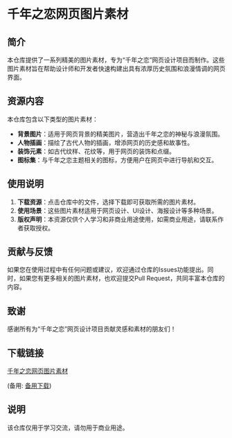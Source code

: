 # 千年之恋网页图片素材

## 简介

本仓库提供了一系列精美的图片素材，专为“千年之恋”网页设计项目而制作。这些图片素材旨在帮助设计师和开发者快速构建出具有浓厚历史氛围和浪漫情调的网页界面。

## 资源内容

本仓库包含以下类型的图片素材：

- **背景图片**：适用于网页背景的精美图片，营造出千年之恋的神秘与浪漫氛围。
- **人物插画**：描绘了古代人物的插画，增添网页的历史感和故事性。
- **装饰元素**：如古代纹样、花纹等，用于网页的装饰和点缀。
- **图标集**：与千年之恋主题相关的图标，方便用户在网页中进行导航和交互。

## 使用说明

1. **下载资源**：点击仓库中的文件，选择下载即可获取所需的图片素材。
2. **使用场景**：这些图片素材适用于网页设计、UI设计、海报设计等多种场景。
3. **版权声明**：本资源仅供个人学习和非商业用途使用，如需商业用途，请联系作者获取授权。

## 贡献与反馈

如果您在使用过程中有任何问题或建议，欢迎通过仓库的Issues功能提出。同时，如果您有更多相关的图片素材，也欢迎提交Pull Request，共同丰富本仓库的内容。

## 致谢

感谢所有为“千年之恋”网页设计项目贡献灵感和素材的朋友们！

## 下载链接
[千年之恋网页图片素材](https://pan.quark.cn/s/b672f0dd80b7) 

(备用: [备用下载](https://pan.baidu.com/s/1Bz-SiQ29-N89dv8k6CYdUA?pwd=1234))

## 说明

该仓库仅用于学习交流，请勿用于商业用途。
